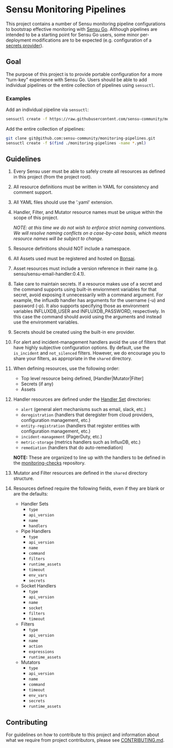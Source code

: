# Sensu Monitoring Pipelines

This project contains a number of Sensu monitoring pipeline configurations to
bootstrap effective monitoring with [Sensu Go][0]. Although pipelines are
intended to be a starting point for Sensu Go users, some minor per-deployment
modifications are to be expected (e.g. configuration of a [secrets
provider][1]).

[0]: https://sensu.io
[1]: https://docs.sensu.io/sensu-go/latest/guides/secrets-management/

## Goal

The purpose of this project is to provide portable configuration for a more
"turn-key" experience with Sensu Go. Users should be able to add individual
pipelines or the entire collection of pipelines using `sensuctl`.

### Examples

Add an individual pipeline via `sensuctl`:

```bash
sensuctl create -f https://raw.githubusercontent.com/sensu-community/monitoring-pipelines/master/metrics/influxdb.yml
```

Add the entire collection of pipelines:

```bash
git clone git@github.com:sensu-community/monitoring-pipelines.git
sensuctl create -f $(find ./monitoring-pipelines -name *.yml)
```

## Guidelines

1. Every Sensu user must be able to safely create all resources as
   defined in this project (from the project root).

2. All resource definitions must be written in YAML for consistency
   and comment support.

3. All YAML files should use the '.yaml' extension.

4. Handler, Filter, and Mutator resource names must be unique within the scope
   of this project.

   _NOTE: at this time we do not wish to enforce strict naming conventions. We
   will resolve naming conflicts on a case-by-case basis, which means resource
   names will be subject to change._

5. Resource definitions should NOT include a namespace.

6. All Assets used must be registered and hosted on
   [Bonsai](https://bonsai.sensu.io).

7. Asset resources must include a version reference in their name
   (e.g. sensu/sensu-email-handler:0.4.1).

8. Take care to maintain secrets. If a resource makes use of a secret and the
   command supports using built-in enviornment variables for that secret,
   avoid exposing it unnecessarily with a command argument.  For example,
   the influxdb handler has arguments for the username (-u) and password (-p).
   It also supports specifying those as environment variables INFLUXDB_USER
   and INFLUXDB_PASSWORD, respectively. In this case the command should avoid
   using the arguments and instead use the environment variables.

9. Secrets should be created using the built-in env provider.

10. For alert and incident-management handlers avoid the use of filters that
    have highly subjective configuration options. By default, use the
    `is_incident` and `not_silenced` filters.  However, we do encourage you
    to share your filters, as appropriate in the `shared` directory.

11. When defining resources, use the following order:
    * Top level resource being defined, [Handler|Mutator|Filter]
    * Secrets (if any)
    * Assets

12. Handler resources are defined under the [Handler Set][1] directories:
    * `alert` (general alert mechanisms such as email, slack, etc.)
    * `deregistration` (handlers that deregister from cloud providers,
      configuration management, etc.)
    * `entity-registration` (handlers that register entities with
      configuration management, etc.)
    * `incident-management` (PagerDuty, etc.)
    * `metric-storage` (metrics handlers such as InfluxDB, etc.)
    * `remediation` (handlers that do auto-remediation)

    **NOTE:** These are organized to line up with the handlers to be defined
    in the [monitoring-checks][2] repository.

13. Mutator and Filter resources are defined in the `shared` directory structure.

14. Resources defined require the following fields, even if they are blank or
    are the defaults:
    * Handler Sets
      * `type`
      * `api_version`
      * `name`
      * `handlers`
    * Pipe Handlers
      * `type`
      * `api_version`
      * `name`
      * `command`
      * `filters`
      * `runtime_assets`
      * `timeout`
      * `env_vars`
      * `secrets`
    * Socket Handlers
      * `type`
      * `api_version`
      * `name`
      * `socket`
      * `filters`
      * `timeout`
    * Filters
      * `type`
      * `api_version`
      * `name`
      * `action`
      * `expressions`
      * `runtime_assets`
    * Mutators
      * `type`
      * `api_version`
      * `name`
      * `command`
      * `timeout`
      * `env_vars`
      * `secrets`
      * `runtime_assets`

## Contributing

For guidelines on how to contribute to this project and information
about what we require from project contributors, please see
[CONTRIBUTING.md](CONTRIBUTING.md).

[1]: https://docs.sensu.io/sensu-go/latest/reference/handlers/#handler-sets
[2]: https://github.com/sensu-community/monitoring-checks#handler-list
